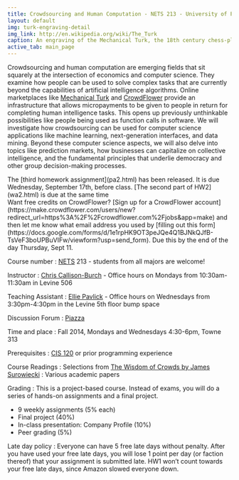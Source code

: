 ```yaml
---
title: Crowdsourcing and Human Computation - NETS 213 - University of Pennsylvania
layout: default
img: turk-engraving-detail
img_link: http://en.wikipedia.org/wiki/The_Turk
caption: An engraving of the Mechanical Turk, the 18th century chess-playing automaton
active_tab: main_page 
---
```

Crowdsourcing and human computation are emerging fields that sit squarely at the intersection of economics and computer science. They examine how people can be used to solve complex tasks that are currently beyond the capabilities of artificial intelligence algorithms. Online marketplaces like [Mechanical Turk](https://www.mturk.com/) and [CrowdFlower](https://crowdflower.com) provide an infrastructure that allows micropayments to be given to people in return for completing human intelligence tasks. This opens up previously unthinkable possibilities like people being used as function calls in software. We will investigate how crowdsourcing can be used for computer science applications like machine learning, next-generation interfaces, and data mining. Beyond these computer science aspects, we will also delve into topics like prediction markets, how businesses can capitalize on collective intelligence, and the fundamental principles that underlie democracy and other group decision-making processes.


<div class="alert alert-info" markdown="span">
The [third homework assignment](pa2.html) has been released.  It is due Wednesday, September 17th, before class. [The second part of HW2](wa2.html) is due at the same time</div>

<div class="alert alert-info" markdown="span">
Want free credits on CrowdFlower?  [Sign up for a CrowdFlower account](https://make.crowdflower.com/users/new?redirect_url=https%3A%2F%2Fcrowdflower.com%2Fjobs&app=make) and then let me know what email address you used by [filling out this form](https://docs.google.com/forms/d/1e1rpHK9OT3peJQe4Q1BJNkQJfB-TsVeF3boUPBuVIFw/viewform?usp=send_form).  Due this by the end of the day Thursday, Sept 11.
</div>







Course number
: [NETS](http://nets.upenn.edu/) 213 - students from all majors are welcome!

Instructor
: [Chris Callison-Burch](http://www.cis.upenn.edu/~ccb/) - Office hours on Mondays from 10:30am-11:30am in Levine 506

Teaching Assistant
: [Ellie Pavlick](http://www.seas.upenn.edu/~epavlick/)  - Office hours on Wednesdays from 3:30pm-4:30pm in the Levine 5th floor bump space

Discussion Forum
: [Piazza](https://piazza.com/upenn/fall2014/nets213/home)

Time and place
: Fall 2014, Mondays and Wednesdays 4:30-6pm, Towne 313

Prerequisites
: [CIS 120](http://www.seas.upenn.edu/~cis120/) or prior programming experience

Course Readings
: Selections from [The Wisdom of Crowds by James Surowiecki](http://www.amazon.com/Wisdom-Crowds-James-Surowiecki-ebook/dp/B000FCKC3I/)
: Various academic papers

Grading
: This is a project-based course.  Instead of exams, you will do a series of hands-on assignments and a final project.  

* 9 weekly assignments (5% each)
* Final project (40%)
* In-class presentation: Company Profile (10%)
* Peer grading (5%)

Late day policy
: Everyone can have 5 free late days without penalty.  After you have used your free late days, you will lose 1 point per day (or faction thereof) that your assignment is submitted late.  HW1 won’t count towards your free late days, since Amazon slowed everyone down.
